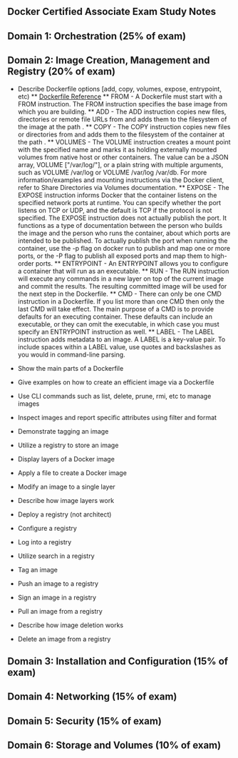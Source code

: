 Docker Certified Associate Exam Study Notes
-------------------------------------------

## Domain 1: Orchestration (25% of exam)

## Domain 2: Image Creation, Management and Registry (20% of exam)

* Describe Dockerfile options [add, copy, volumes, expose, entrypoint, etc)
** [Dockerfile Reference](https://docs.docker.com/engine/reference/builder/)
** FROM - A Dockerfile must start with a FROM instruction. The FROM instruction specifies the base image from which you are building.
** ADD - The ADD instruction copies new files, directories or remote file URLs from <src> and adds them to the filesystem of the image at the path <dest>.
** COPY - The COPY instruction copies new files or directories from <src> and adds them to the filesystem of the container at the path <dest>.
** VOLUMES - The VOLUME instruction creates a mount point with the specified name and marks it as holding externally mounted volumes from native host or other containers. The value can be a JSON array, VOLUME ["/var/log/"], or a plain string with multiple arguments, such as VOLUME /var/log or VOLUME /var/log /var/db. For more information/examples and mounting instructions via the Docker client, refer to Share Directories via Volumes documentation.
** EXPOSE - The EXPOSE instruction informs Docker that the container listens on the specified network ports at runtime. You can specify whether the port listens on TCP or UDP, and the default is TCP if the protocol is not specified. The EXPOSE instruction does not actually publish the port. It functions as a type of documentation between the person who builds the image and the person who runs the container, about which ports are intended to be published. To actually publish the port when running the container, use the -p flag on docker run to publish and map one or more ports, or the -P flag to publish all exposed ports and map them to high-order ports.
** ENTRYPOINT - An ENTRYPOINT allows you to configure a container that will run as an executable.
** RUN - The RUN instruction will execute any commands in a new layer on top of the current image and commit the results. The resulting committed image will be used for the next step in the Dockerfile.
** CMD - There can only be one CMD instruction in a Dockerfile. If you list more than one CMD then only the last CMD will take effect. The main purpose of a CMD is to provide defaults for an executing container. These defaults can include an executable, or they can omit the executable, in which case you must specify an ENTRYPOINT instruction as well.
** LABEL - The LABEL instruction adds metadata to an image. A LABEL is a key-value pair. To include spaces within a LABEL value, use quotes and backslashes as you would in command-line parsing.



* Show the main parts of a Dockerfile
* Give examples on how to create an efficient image via a Dockerfile
* Use CLI commands such as list, delete, prune, rmi, etc to manage images
* Inspect images and report specific attributes using filter and format
* Demonstrate tagging an image
* Utilize a registry to store an image
* Display layers of a Docker image
* Apply a file to create a Docker image
* Modify an image to a single layer
* Describe how image layers work
* Deploy a registry (not architect)
* Configure a registry
* Log into a registry
* Utilize search in a registry
* Tag an image
* Push an image to a registry
* Sign an image in a registry
* Pull an image from a registry
* Describe how image deletion works
* Delete an image from a registry

## Domain 3: Installation and Configuration (15% of exam)

## Domain 4: Networking (15% of exam)

## Domain 5: Security (15% of exam)

## Domain 6: Storage and Volumes (10% of exam)
